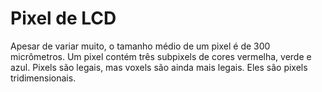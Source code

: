 # Pixel de LCD

Apesar de variar muito, o tamanho médio de um pixel é de 300 micrômetros. Um
pixel contém três subpixels de cores vermelha, verde e azul. Pixels são legais,
mas voxels são ainda mais legais. Eles são pixels tridimensionais.
